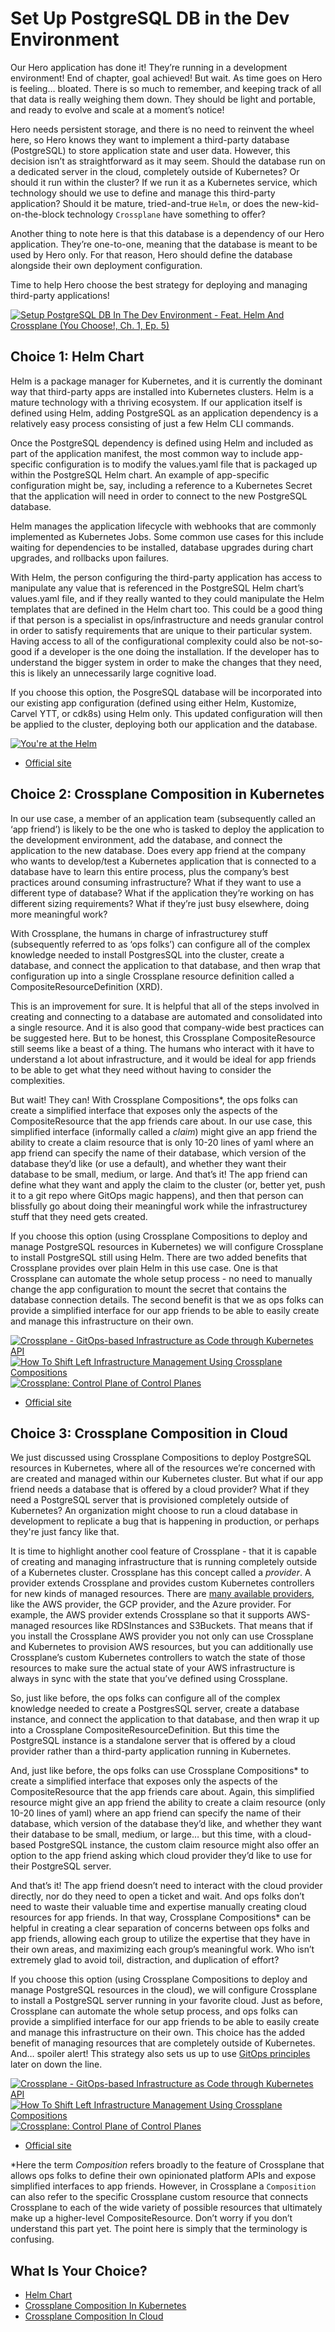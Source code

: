 # Set Up PostgreSQL DB in the Dev Environment

Our Hero application has done it! They’re running in a development environment! End of chapter, goal achieved! But wait. As time goes on Hero is feeling… bloated. There is so much to remember, and keeping track of all that data is really weighing them down.  They should be light and portable, and ready to evolve and scale at a moment’s notice!

Hero needs persistent storage, and there is no need to reinvent the wheel here, so Hero knows they want to implement a third-party database (PostgreSQL) to store application state and user data. However, this decision isn’t as straightforward as it may seem. Should the database run on a dedicated server in the cloud, completely outside of Kubernetes? Or should it run within the cluster? If we run it as a Kubernetes service, which technology should we use to define and manage this third-party application? Should it be mature, tried-and-true `Helm`, or does the new-kid-on-the-block technology `Crossplane` have something to offer?

Another thing to note here is that this database is a dependency of our Hero application. They’re one-to-one, meaning that the database is meant to be used by Hero only. For that reason, Hero should define the database alongside their own deployment configuration.

Time to help Hero choose the best strategy for deploying and managing third-party applications!

[![Setup PostgreSQL DB In The Dev Environment - Feat. Helm And Crossplane (You Choose!, Ch. 1, Ep. 5)](https://img.youtube.com/vi/ITBPHJBbjPY/0.jpg)](https://youtu.be/ITBPHJBbjPY)

## Choice 1: Helm Chart

Helm is a package manager for Kubernetes, and it is currently the dominant way that third-party apps are installed into Kubernetes clusters. Helm is a mature technology with a thriving ecosystem. If our application itself is defined using Helm, adding PostgreSQL as an application dependency is a relatively easy process consisting of just a few Helm CLI commands. 

Once the PostgreSQL dependency is defined using Helm and included as part of the application manifest, the most common way to include app-specific configuration is to modify the values.yaml file that is packaged up within the PostgreSQL Helm chart. An example of app-specific configuration might be, say, including a reference to a Kubernetes Secret that the application will need in order to connect to the new PostgreSQL database.

Helm manages the application lifecycle with webhooks that are commonly implemented as Kubernetes Jobs. Some common use cases for this include waiting for dependencies to be installed, database upgrades during chart upgrades, and rollbacks upon failures.

With Helm, the person configuring the third-party application has access to manipulate any value that is referenced in the PostgreSQL Helm chart’s values.yaml file, and if they really wanted to they could manipulate the Helm templates that are defined in the Helm chart too. This could be a good thing if that person is a specialist in ops/infrastructure and needs granular control in order to satisfy requirements that are unique to their particular system. Having access to all of the configurational complexity could also be not-so-good if a developer is the one doing the installation. If the developer has to understand the bigger system in order to make the changes that they need, this is likely an unnecessarily large cognitive load.

If you choose this option, the PosgreSQL database will be incorporated into our existing app configuration (defined using either Helm, Kustomize, Carvel YTT, or cdk8s) using Helm only. This updated configuration will then be applied to the cluster, deploying both our application and the database. 

[![You're at the Helm](https://img.youtube.com/vi/oPIiX6vyih8/0.jpg)](https://via.vmw.com/Helm)
* [Official site](https://bitnami.com/stack/postgresql/helm)

## Choice 2: Crossplane Composition in Kubernetes

In our use case, a member of an application team (subsequently called an ‘app friend’) is likely to be the one who is tasked to deploy the application to the development environment, add the database, and connect the application to the new database. Does every app friend at the company who wants to develop/test a Kubernetes application that is connected to a database have to learn this entire process, plus the company’s best practices around consuming infrastructure? What if they want to use a different type of database? What if the application they’re working on has different sizing requirements? What if they’re just busy elsewhere, doing more meaningful work?

With Crossplane, the humans in charge of infrastructurey stuff (subsequently referred to as ‘ops folks’) can configure all of the complex knowledge needed to install PostgresSQL into the cluster, create a database, and connect the application to that database, and then wrap that configuration up into a single Crossplane resource definition called a CompositeResourceDefinition (XRD).

This is an improvement for sure. It is helpful that all of the steps involved in creating and connecting to a database are automated and consolidated into a single resource. And it is also good that company-wide best practices can be suggested here. But to be honest, this Crossplane CompositeResource still seems like a beast of a thing. The humans who interact with it have to understand a lot about infrastructure, and it would be ideal for app friends to be able to get what they need without having to consider the complexities. 

But wait! They can! With Crossplane Compositions*, the ops folks can create a simplified interface that exposes only the aspects of the CompositeResource that the app friends care about. In our use case, this simplified interface (informally called a *claim*) might give an app friend the ability to create a claim resource that is only 10-20 lines of yaml where an app friend can specify the name of their database, which version of the database they’d like (or use a default), and whether they want their database to be small, medium, or large. And that’s it! The app friend can define what they want and apply the claim to the cluster (or, better yet, push it to a git repo where GitOps magic happens), and then that person can blissfully go about doing their meaningful work while the infrastructurey stuff that they need gets created.

If you choose this option (using Crossplane Compositions to deploy and manage PostgreSQL resources in Kubernetes) we will configure Crossplane to install PostgreSQL still using Helm. There are two added benefits that Crossplane provides over plain Helm in this use case. One is that Crossplane can automate the whole setup process - no need to manually change the app configuration to mount the secret that contains the database connection details. The second benefit is that we as ops folks can provide a simplified interface for our app friends to be able to easily create and manage this infrastructure on their own.


[![Crossplane - GitOps-based Infrastructure as Code through Kubernetes API](https://img.youtube.com/vi/n8KjVmuHm7A/0.jpg)](https://youtu.be/n8KjVmuHm7A)
[![How To Shift Left Infrastructure Management Using Crossplane Compositions](https://img.youtube.com/vi/AtbS1u2j7po/0.jpg)](https://youtu.be/AtbS1u2j7po)
[![Crossplane: Control Plane of Control Planes](https://img.youtube.com/vi/CHBA34a0KEQ/0.jpg)](https://via.vmw.com/Crossplane)
* [Official site](https://crossplane.io)

## Choice 3: Crossplane Composition in Cloud

We just discussed using Crossplane Compositions to deploy PostgreSQL resources in Kubernetes, where all of the resources we’re concerned with are created and managed within our Kubernetes cluster. But what if our app friend needs a database that is offered by a cloud provider? What if they need a PostgreSQL server that is provisioned completely outside of Kubernetes? An organization might choose to run a cloud database in development to replicate a bug that is happening in production, or perhaps they're just fancy like that.

It is time to highlight another cool feature of Crossplane -  that it is capable of creating and managing infrastructure that is running completely outside of a Kubernetes cluster.  Crossplane has this concept called a *provider*. A provider extends Crossplane and provides custom Kubernetes controllers for new kinds of managed resources. There are [many available providers](https://marketplace.upbound.io/providers), like the AWS provider, the GCP provider, and the Azure provider. For example, the AWS provider extends Crossplane so that it supports AWS-managed resources like RDSInstances and S3Buckets. That means that if you install the Crossplane AWS provider you not only can use Crossplane and Kubernetes to provision AWS resources, but you can additionally use Crossplane’s custom Kubernetes controllers to watch the state of those resources to make sure the actual state of your AWS infrastructure is always in sync with the state that you’ve defined using Crossplane. 

So, just like before, the ops folks can configure all of the complex knowledge needed to create a PostgresSQL server, create a database instance, and connect the application to that database, and then wrap it up into a Crossplane CompositeResourceDefinition. But this time the PostgreSQL instance is a standalone server that is offered by a cloud provider rather than a third-party application running in Kubernetes.

And, just like before, the ops folks can use Crossplane Compositions* to create a simplified interface that exposes only the aspects of the CompositeResource that the app friends care about. Again, this simplified resource might give an app friend the ability to create a claim resource (only 10-20 lines of yaml) where an app friend can specify the name of their database, which version of the database they’d like, and whether they want their database to be small, medium, or large… but this time, with a cloud-based PostgreSQL instance, the custom claim resource might also offer an option to the app friend asking which cloud provider they’d like to use for their PostgreSQL server.

And that’s it!  The app friend doesn’t need to interact with the cloud provider directly, nor do they need to open a ticket and wait.  And ops folks don’t need to waste their valuable time and expertise manually creating cloud resources for app friends. In that way, Crossplane Compositions* can be helpful in creating a clear separation of concerns between ops folks and app friends, allowing each group to utilize the expertise that they have in their own areas, and maximizing each group’s meaningful work. Who isn’t extremely glad to avoid toil, distraction, and duplication of effort?

If you choose this option (using Crossplane Compositions to deploy and manage PostgreSQL resources in the cloud), we will configure Crossplane to install a PostgreSQL server running in your favorite cloud. Just as before, Crossplane can automate the whole setup process, and ops folks can provide a simplified interface for our app friends to be able to easily create and manage this infrastructure on their own. This choice has the added benefit of managing resources that are completely outside of Kubernetes. And… spoiler alert! This strategy also sets us up to use [GitOps principles](https://opengitops.dev/#principles) later on down the line. 

[![Crossplane - GitOps-based Infrastructure as Code through Kubernetes API](https://img.youtube.com/vi/n8KjVmuHm7A/0.jpg)](https://youtu.be/n8KjVmuHm7A)
[![How To Shift Left Infrastructure Management Using Crossplane Compositions](https://img.youtube.com/vi/AtbS1u2j7po/0.jpg)](https://youtu.be/AtbS1u2j7po)
[![Crossplane: Control Plane of Control Planes](https://img.youtube.com/vi/CHBA34a0KEQ/0.jpg)](https://via.vmw.com/Crossplane)
* [Official site](https://crossplane.io)


*Here the term *Composition* refers broadly to the feature of Crossplane that allows ops folks to define their own opinionated platform APIs and expose simplified interfaces to app friends. However, in Crossplane a `Composition` can also refer to the specific Crossplane custom resource that connects Crossplane to each of the wide variety of possible resources that ultimately make up a higher-level CompositeResource. Don’t worry if you don’t understand this part yet. The point here is simply that the terminology is confusing.

## What Is Your Choice?

* [Helm Chart](helm.md)
* [Crossplane Composition In Kubernetes](crossplane-local.md)
* [Crossplane Composition In Cloud](crossplane-cloud.md)
